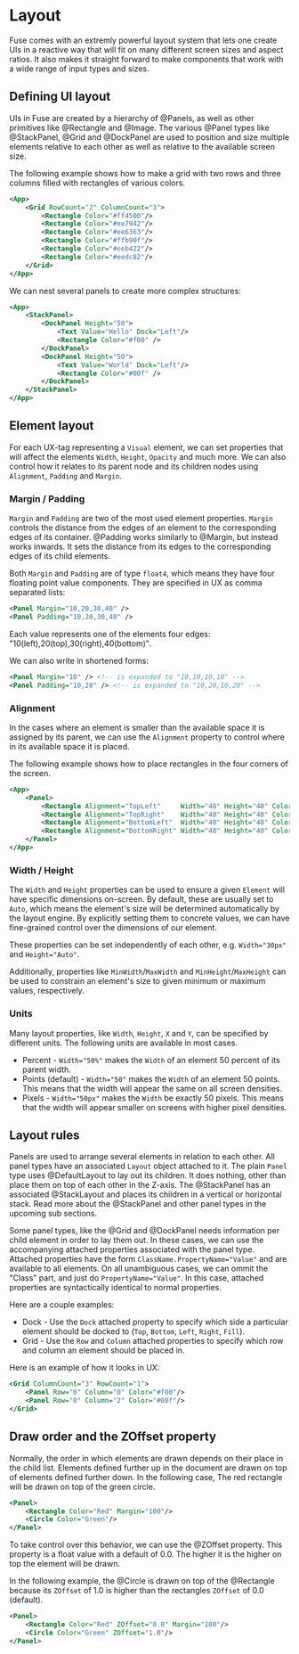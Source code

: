 # Layout

Fuse comes with an extremly powerful layout system that lets one create UIs in a reactive way that will fit on many different screen sizes and aspect ratios. It also makes it straight forward to make components that work with a wide range of input types and sizes.

## Defining UI layout

UIs in Fuse are created by a hierarchy of @Panels, as well as other primitives like @Rectangle and @Image. The various @Panel types like @StackPanel, @Grid and @DockPanel are used to position and size multiple elements relative to each other as well as relative to the available screen size.

The following example shows how to make a grid with two rows and three columns filled with rectangles of various colors.

```xml
<App>
	<Grid RowCount="2" ColumnCount="3">
		<Rectangle Color="#ff4500"/>
		<Rectangle Color="#ee7942"/>
		<Rectangle Color="#ee6363"/>
		<Rectangle Color="#ffb90f"/>
		<Rectangle Color="#eeb422"/>
		<Rectangle Color="#eedc82"/>
	</Grid>
</App>
```

We can nest several panels to create more complex structures:

```xml
<App>
	<StackPanel>
		<DockPanel Height="50">
			<Text Value="Hello" Dock="Left"/>
			<Rectangle Color="#f00" />
		</DockPanel>
		<DockPanel Height="50">
			<Text Value="World" Dock="Left"/>
			<Rectangle Color="#00f" />
		</DockPanel>
	</StackPanel>
</App>
```


## Element layout

For each UX-tag representing a `Visual` element, we can set properties that will affect the elements `Width`, `Height`, `Opacity` and much more. We can also control how it relates to its parent node and its children nodes using `Alignment`, `Padding` and `Margin`.

### Margin / Padding

`Margin` and `Padding` are two of the most used element properties. `Margin` controls the distance from the edges of an element to the corresponding edges of its container. @Padding works similarly to @Margin, but instead works inwards. It sets the distance from its edges to the corresponding edges of its child elements.

Both `Margin` and `Padding` are of type `float4`, which means they have four floating point value components. They are specified in UX as comma separated lists:
```xml
<Panel Margin="10,20,30,40" />
<Panel Padding="10,20,30,40" />
```

Each value represents one of the elements four edges: "10(left),20(top),30(right),40(bottom)".

We can also write in shortened forms:

```xml
<Panel Margin="10" /> <!-- is expanded to "10,10,10,10" -->
<Panel Padding="10,20" /> <!-- is expanded to "10,20,10,20" -->
```

### Alignment

In the cases where an element is smaller than the available space it is assigned by its parent, we can use the `Alignment` property to control where in its available space it is placed.

The following example shows how to place rectangles in the four corners of the screen.

```xml
<App>
	<Panel>
		<Rectangle Alignment="TopLeft"     Width="40" Height="40" Color="Red" />
		<Rectangle Alignment="TopRight"    Width="40" Height="40" Color="Blue" />
		<Rectangle Alignment="BottomLeft"  Width="40" Height="40" Color="Green" />
		<Rectangle Alignment="BottomRight" Width="40" Height="40" Color="Yellow" />
	</Panel>
</App>
```

### Width / Height

The `Width` and `Height` properties can be used to ensure a given `Element` will have specific dimensions on-screen. By default, these are usually set to `Auto`, which means the element's size will be determined automatically by the layout engine. By explicitly setting them to concrete values, we can have fine-grained control over the dimensions of our element.

These properties can be set independently of each other, e.g. `Width="30px"` and `Height="Auto"`.

Additionally, properties like `MinWidth`/`MaxWidth` and `MinHeight`/`MaxHeight` can be used to constrain an element's size to given minimum or maximum values, respectively.

### Units

Many layout properties, like `Width`, `Height`, `X` and `Y`, can be specified by different units. The following units are available in most cases.

* Percent - `Width="50%"` makes the `Width` of an element 50 percent of its parent width.
* Points (default) - `Width="50"` makes the `Width` of an element 50 points. This means that the width will appear the same on all screen densities.
* Pixels - `Width="50px"` makes the `Width` be exactly 50 pixels. This means that the width will appear smaller on screens with higher pixel densities.

## Layout rules

Panels are used to arrange several elements in relation to each other. All panel types have an associated `Layout` object attached to it. The plain `Panel` type uses @DefaultLayout to lay out its children. It does nothing, other than place them on top of each other in the Z-axis. The @StackPanel has an associated @StackLayout and places its children in a vertical or horizontal stack. Read more about the @StackPanel and other panel types in the upcoming sub sections.

Some panel types, like the @Grid and @DockPanel needs information per child element in order to lay them out. In these cases, we can use the accompanying attached properties associated with the panel type. Attached properties have the form `ClassName.PropertyName="Value"` and are available to all elements. On all unambiguous cases, we can ommit the "Class" part, and just do `PropertyName="Value"`. In this case, attached properties are syntactically identical to normal properties.

Here are a couple examples:

* Dock - Use the `Dock` attached property to specify which side a particular element should be docked to (`Top`, `Bottom`, `Left`, `Right`, `Fill`).
* Grid - Use the `Row` and `Column` attached properties to specify which row and column an element should be placed in.

Here is an example of how it looks in UX:

```xml
<Grid ColumnCount="3" RowCount="1">
	<Panel Row="0" Column="0" Color="#f00"/>
	<Panel Row="0" Column="2" Color="#00f"/>
</Grid>
```

## Draw order and the ZOffset property

Normally, the order in which elements are drawn depends on their place in the child list. Elements defined further up in the document are drawn on top of elements defined further down. In the following case, The red rectangle will be drawn on top of the green circle.

```xml
<Panel>
	<Rectangle Color="Red" Margin="100"/>
	<Circle Color="Green"/>
</Panel>
```

To take control over this behavior, we can use the @ZOffset property. This property is a float value with a default of 0.0. The higher it is the higher on top the element will be drawn.

In the following example, the @Circle is drawn on top of the @Rectangle because its `ZOffset` of 1.0 is higher than the rectangles `ZOffset` of 0.0 (default).

```xml
<Panel>
	<Rectangle Color="Red" ZOffset="0.0" Margin="100"/>
	<Circle Color="Green" ZOffset="1.0"/>
</Panel>
```
